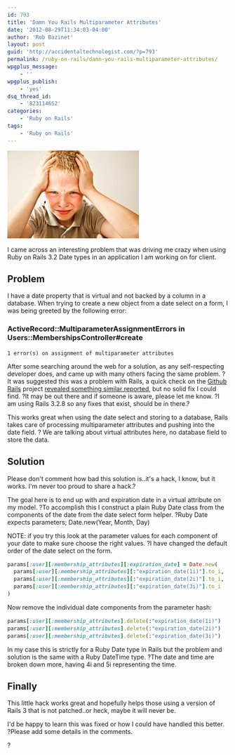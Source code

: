 ```yaml
---
id: 793
title: 'Damn You Rails Multiparameter Attributes'
date: '2012-08-29T11:34:03-04:00'
author: 'Rob Bazinet'
layout: post
guid: 'http://accidentaltechnologist.com/?p=793'
permalink: /ruby-on-rails/damn-you-rails-multiparameter-attributes/
wpgplus_message:
    - ''
wpgplus_publish:
    - 'yes'
dsq_thread_id:
    - '823114652'
categories:
    - 'Ruby on Rails'
tags:
    - 'Ruby on Rails'
---
```


![Boy with a headache MG 0599](/assets/img/2012/08/Boy-with-a-headache-MG-05991.jpeg "Boy-with-a-headache-MG-0599.jpeg")

I came across an interesting problem that was driving me crazy when using Ruby on Rails 3.2 Date types in an application I am working on for client.

## Problem

I have a date property that is virtual and not backed by a column in a database. When trying to create a new object from a date select on a form, I was being greeted by the following error:

### ActiveRecord::MultiparameterAssignmentErrors in Users::MembershipsController#create

```
1 error(s) on assignment of multiparameter attributes
```

After some searching around the web for a solution, as any self-respecting developer does, and came up with many others facing the same problem. ?It was suggested this was a problem with Rails, a quick check on the [Github Rails](https://github.com/rails/rails) project [revealed something similar reported](https://github.com/rails/rails/issues/6825), but no solid fix I could find. ?It may be out there and if someone is aware, please let me know. ?I am using Rails 3.2.8 so any fixes that exist, should be in there.?

This works great when using the date select and storing to a database, Rails takes care of processing multiparameter attributes and pushing into the date field. ? We are talking about virtual attributes here, no database field to store the data.

## Solution

Please don't comment how bad this solution is..it's a hack, I know, but it works. I'm never too proud to share a hack.?

The goal here is to end up with and expiration date in a virtual attribute on my model. ?To accomplish this I construct a plain Ruby Date class from the components of the date from the date select form helper. ?Ruby Date expects parameters; Date.new(Year, Month, Day)

NOTE: if you try this look at the parameter values for each component of your date to make sure choose the right values. ?I have changed the default order of the date select on the form.

```ruby
params[:user][:membership_attributes][:expiration_date] = Date.new(
  params[:user][:membership_attributes][:"expiration_date(1i)"].to_i,
  params[:user][:membership_attributes][:"expiration_date(2i)"].to_i,
  params[:user][:membership_attributes][:"expiration_date(3i)"].to_i
)
```

Now remove the individual date components from the parameter hash:

```ruby
params[:user][:membership_attributes].delete(:"expiration_date(1i)")
params[:user][:membership_attributes].delete(:"expiration_date(2i)")
params[:user][:membership_attributes].delete(:"expiration_date(3i)")
```

In my case this is strictly for a Ruby Date type in Rails but the problem and solution is the same with a Ruby DateTime type. ?The date and time are broken down more, having 4i and 5i representing the time.

## Finally

This little hack works great and hopefully helps those using a version of Rails 3 that is not patched..or heck, maybe it will never be.

I'd be happy to learn this was fixed or how I could have handled this better. ?Please add some details in the comments.

?